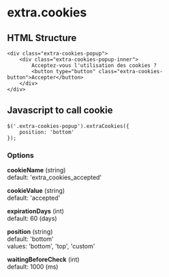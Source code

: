 # extra.cookies
## HTML Structure
```
<div class="extra-cookies-popup">
	<div class="extra-cookies-popup-inner">
		Acceptez-vous l'utilisation des cookies ?
		<button type="button" class="extra-cookies-button">Accepter</button>
	</div>
</div>
```

## Javascript to call cookie
```
$('.extra-cookies-popup').extraCookies({
	position: 'bottom'
});
```

### Options
__cookieName__ (string)  
default: 'extra_cookies_accepted'  

__cookieValue__ (string)  
default: 'accepted'

__expirationDays__ (int)  
default: 60  (days)

__position__ (string)  
default: 'bottom'  
values: 'bottom', 'top', 'custom'

__waitingBeforeCheck__ (int)  
default: 1000 (ms)

